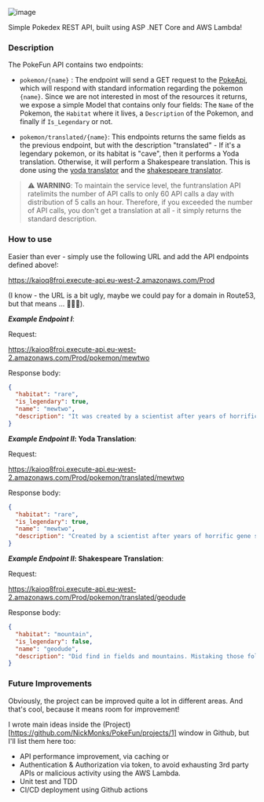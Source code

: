 
![image](https://user-images.githubusercontent.com/66834055/130873494-3af1a296-cb60-4364-9a4c-f806db226954.png)

Simple Pokedex REST API, built using ASP .NET Core and AWS Lambda!

### Description

The PokeFun API contains two endpoints:

- `pokemon/{name}` : The endpoint will send a GET request to the [PokeApi](https://pokeapi.co/), which will respond with standard information regarding the pokemon `{name}`. Since we are not interested in most of the resources it returns, we expose a simple Model that contains only four fields: The `Name` of the Pokemon, the `Habitat` where it lives, a `Description` of the Pokemon, and finally if `Is_Legendary` or not. 

- `pokemon/translated/{name}`: This endpoints returns the same fields as the previous endpoint, but with the description "translated" - If it's a legendary pokemon, or its habitat is "cave", then it performs a Yoda translation. Otherwise, it will perform a Shakespeare translation. This is done using the [yoda translator](https://funtranslations.com/api/yoda) and the [shakespeare translator](https://funtranslations.com/api/shakespeare). 

> :warning: **WARNING**: To maintain the service level, the funtranslation API ratelimits the number of API calls to only 60 API calls a day with distribution of 5 calls an hour. Therefore, if you exceeded the number of API calls, you don't get a translation at all - it simply returns the standard description.


### How to use

Easier than ever - simply use the following URL and add the API endpoints defined above!:

https://kaioq8froi.execute-api.eu-west-2.amazonaws.com/Prod

(I know - the URL is a bit ugly, maybe we could pay for a domain in Route53, but that means ... 💸💸💸). 

**_Example Endpoint I_**:

Request:

https://kaioq8froi.execute-api.eu-west-2.amazonaws.com/Prod/pokemon/mewtwo

Response body:

```json
{ 
  "habitat": "rare", 
  "is_legendary": true, 
  "name": "mewtwo", 
  "description": "It was created by a scientist after years of horrific gene splicing and DNA engineering experiments." 
}
```

**_Example Endpoint II_: Yoda Translation**:

Request:

https://kaioq8froi.execute-api.eu-west-2.amazonaws.com/Prod/pokemon/translated/mewtwo

Response body:

```json
{
  "habitat": "rare",
  "is_legendary": true,
  "name": "mewtwo",
  "description": "Created by a scientist after years of horrific gene splicing and dna engineering experiments,  it was."
}
```

**_Example Endpoint II_: Shakespeare Translation**:

Request:

https://kaioq8froi.execute-api.eu-west-2.amazonaws.com/Prod/pokemon/translated/geodude

Response body:

```json
{
  "habitat": "mountain",
  "is_legendary": false,
  "name": "geodude",
  "description": "Did find in fields and mountains. Mistaking those folk for boulders, people oft grise or trippeth on those folk."
}
```

### Future Improvements

Obviously, the project can be improved quite a lot in different areas. And that's cool, because it means room for improvement!

I wrote main ideas inside the (Project)[https://github.com/NickMonks/PokeFun/projects/1] window in Github, but I'll list them here too:

- API performance improvement, via caching or 
- Authentication & Authorization via token, to avoid exhausting 3rd party APIs or malicious activity using the AWS Lambda.
- Unit test and TDD
- CI/CD deployment using Github actions


